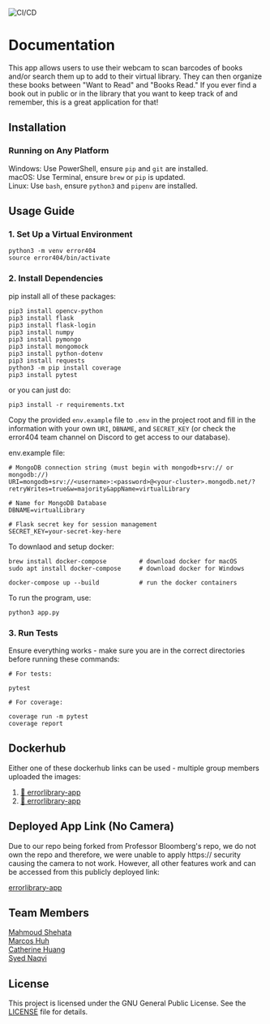 ![CI/CD](https://github.com/software-students-spring2025/5-final-error404/actions/workflows/app-cicd.yml/badge.svg)

# Documentation

This app allows users to use their webcam to scan barcodes of books and/or search them up to add to their virtual library. They can then organize these books between "Want to Read" and "Books Read." If you ever find a book out in public or in the library that you want to keep track of and remember, this is a great application for that!

## Installation

### Running on Any Platform
Windows: Use PowerShell, ensure `pip` and `git` are installed. <br />
macOS: Use Terminal, ensure `brew` or `pip` is updated. <br />
Linux: Use `bash`, ensure `python3` and `pipenv` are installed.


## Usage Guide

### 1. Set Up a Virtual Environment
```
python3 -m venv error404
source error404/bin/activate
```

### 2. Install Dependencies
pip install all of these packages:
```
pip3 install opencv-python
pip3 install flask
pip3 install flask-login
pip3 install numpy
pip3 install pymongo
pip3 install mongomock
pip3 install python-dotenv
pip3 install requests
python3 -m pip install coverage
pip3 install pytest
```
or you can just do:
```
pip3 install -r requirements.txt
```

Copy the provided `env.example` file to `.env` in the project root and fill in the information with your own `URI`, `DBNAME`, and `SECRET_KEY` (or check the error404 team channel on Discord to get access to our database). <br />

env.example file:
```
# MongoDB connection string (must begin with mongodb+srv:// or mongodb://)
URI=mongodb+srv://<username>:<password>@<your-cluster>.mongodb.net/?retryWrites=true&w=majority&appName=virtualLibrary

# Name for MongoDB Database
DBNAME=virtualLibrary

# Flask secret key for session management
SECRET_KEY=your-secret-key-here

```

To downlaod and setup docker:
```
brew install docker-compose         # download docker for macOS
sudo apt install docker-compose     # download docker for Windows

docker-compose up --build           # run the docker containers
```

To run the program, use:
```
python3 app.py
```

### 3. Run Tests
Ensure everything works - make sure you are in the correct directories before running these commands:
```
# For tests:

pytest

# For coverage:

coverage run -m pytest
coverage report
```

## Dockerhub
Either one of these dockerhub links can be used - multiple group members uploaded the images:
1. [🔗 errorlibrary-app](https://hub.docker.com/r/syed1naqvi/errorlibrary-app)<br/>
2. [🔗 errorlibrary-app](https://hub.docker.com/r/mahmouds1201/errorlibrary-app)

## Deployed App Link (No Camera)
Due to our repo being forked from Professor Bloomberg's repo, we do not own the repo and therefore, we were unable to apply https:// security causing the camera to not work. However, all other features work and can be accessed from this publicly deployed link: <br/>

[errorlibrary-app](http://209.97.157.249:5001)

## Team Members
[Mahmoud Shehata](https://github.com/MahmoudS1201) <br /> 
[Marcos Huh](https://github.com/mh6355) <br />
[Catherine Huang](https://github.com/Catherine1342) <br />
[Syed Naqvi](https://github.com/syed1naqvi)

## License
This project is licensed under the GNU General Public License. See the [LICENSE](https://github.com/software-students-spring2025/5-final-error404/blob/main/LICENSE) file for details.
